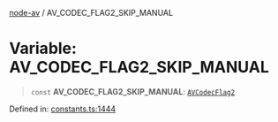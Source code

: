 [node-av](../globals.md) / AV\_CODEC\_FLAG2\_SKIP\_MANUAL

# Variable: AV\_CODEC\_FLAG2\_SKIP\_MANUAL

> `const` **AV\_CODEC\_FLAG2\_SKIP\_MANUAL**: [`AVCodecFlag2`](../type-aliases/AVCodecFlag2.md)

Defined in: [constants.ts:1444](https://github.com/seydx/av/blob/f8631fc881b394300b1479f511d55cf1c370a87f/src/constants/constants.ts#L1444)
